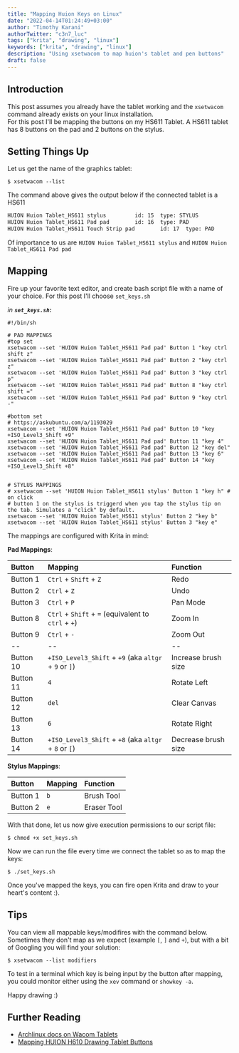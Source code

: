 ```yaml
---
title: "Mapping Huion Keys on Linux"
date: "2022-04-14T01:24:49+03:00"
author: "Timothy Karani"
authorTwitter: "c3n7_luc"
tags: ["krita", "drawing", "linux"]
keywords: ["krita", "drawing", "linux"]
description: "Using xsetwacom to map huion's tablet and pen buttons"
draft: false
---
```


## Introduction

This post assumes you already have the tablet working and the `xsetwacom` command already exists on your linux installation.  
For this post I'll be mapping the buttons on my HS611 Tablet. A HS611 tablet has 8 buttons on the pad and 2 buttons on the stylus.

## Setting Things Up

Let us get the name of the graphics tablet:

```shell
$ xsetwacom --list
```

The command above gives the output below if the connected tablet is a HS611

```txt
HUION Huion Tablet_HS611 stylus         id: 15  type: STYLUS
HUION Huion Tablet_HS611 Pad pad        id: 16  type: PAD
HUION Huion Tablet_HS611 Touch Strip pad        id: 17  type: PAD
```

Of importance to us are `HUION Huion Tablet_HS611 stylus` and `HUION Huion Tablet_HS611 Pad pad`

## Mapping

Fire up your favorite text editor, and create bash script file with a name of your choice. For this post I'll choose `set_keys.sh`

_in **`set_keys.sh`:**_

```shell
#!/bin/sh

# PAD MAPPINGS
#top set
xsetwacom --set 'HUION Huion Tablet_HS611 Pad pad' Button 1 "key ctrl shift z"
xsetwacom --set 'HUION Huion Tablet_HS611 Pad pad' Button 2 "key ctrl z"
xsetwacom --set 'HUION Huion Tablet_HS611 Pad pad' Button 3 "key ctrl p"
xsetwacom --set 'HUION Huion Tablet_HS611 Pad pad' Button 8 "key ctrl shift ="
xsetwacom --set 'HUION Huion Tablet_HS611 Pad pad' Button 9 "key ctrl -"

#bottom set
# https://askubuntu.com/a/1193029
xsetwacom --set 'HUION Huion Tablet_HS611 Pad pad' Button 10 "key +ISO_Level3_Shift +9"
xsetwacom --set 'HUION Huion Tablet_HS611 Pad pad' Button 11 "key 4"
xsetwacom --set 'HUION Huion Tablet_HS611 Pad pad' Button 12 "key del"
xsetwacom --set 'HUION Huion Tablet_HS611 Pad pad' Button 13 "key 6"
xsetwacom --set 'HUION Huion Tablet_HS611 Pad pad' Button 14 "key +ISO_Level3_Shift +8"


# STYLUS MAPPINGS
# xsetwacom --set 'HUION Huion Tablet_HS611 stylus' Button 1 "key h" # on click
# button 1 on the stylus is triggerd when you tap the stylus tip on the tab. Simulates a "click" by default.
xsetwacom --set 'HUION Huion Tablet_HS611 stylus' Button 2 "key b"
xsetwacom --set 'HUION Huion Tablet_HS611 stylus' Button 3 "key e"
```

The mappings are configured with Krita in mind:

**Pad Mappings**:

| Button    | Mapping                                               | Function            |
| :-------- | :---------------------------------------------------- | :------------------ |
| Button 1  | `Ctrl` + `Shift` + `Z`                                | Redo                |
| Button 2  | `Ctrl` + `Z`                                          | Undo                |
| Button 3  | `Ctrl` + `P`                                          | Pan Mode            |
| Button 8  | `Ctrl` + `Shift` + `=` (equivalent to `ctrl` + `+`)   | Zoom In             |
| Button 9  | `Ctrl` + `-`                                          | Zoom Out            |
| --        | --                                                    | --                  |
| Button 10 | `+ISO_Level3_Shift` + `+9` (aka `altgr` + `9` or `]`) | Increase brush size |
| Button 11 | `4`                                                   | Rotate Left         |
| Button 12 | `del`                                                 | Clear Canvas        |
| Button 13 | `6`                                                   | Rotate Right        |
| Button 14 | `+ISO_Level3_Shift` + `+8` (aka `altgr` + `8` or `[`) | Decrease brush size |

**Stylus Mappings**:

| Button   | Mapping | Function    |
| :------- | :------ | :---------- |
| Button 1 | `b`     | Brush Tool  |
| Button 2 | `e`     | Eraser Tool |

With that done, let us now give execution permissions to our script file:

```shell
$ chmod +x set_keys.sh
```

Now we can run the file every time we connect the tablet so as to map the keys:

```shell
$ ./set_keys.sh
```

Once you've mapped the keys, you can fire open Krita and draw to your heart's content :).

## Tips

You can view all mappable keys/modifires with the command below. Sometimes they don't map as we expect (example `[`, `]` and `+`), but with a bit of Googling you will find your solution:

```shell
$ xsetwacom --list modifiers
```

To test in a terminal which key is being input by the button after mapping, you could monitor either using the `xev` command or `showkey -a`.

Happy drawing :)

## Further Reading

- [Archlinux docs on Wacom Tablets](https://wiki.archlinux.org/title/Wacom_tablet)
- [Mapping HUION H610 Drawing Tablet Buttons](https://isaacs.pw/2020/06/mapping-huion-h610-drawing-tablet-buttons/)
